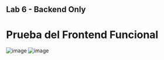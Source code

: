 ## Lab 6 - Backend Only
# Prueba del Frontend Funcional
![image](https://github.com/user-attachments/assets/86ba162b-b1b1-475d-a581-b343bb3e0875)
![image](https://github.com/user-attachments/assets/fc96d465-30b8-4a02-bbd6-d11dc51ee42f)
